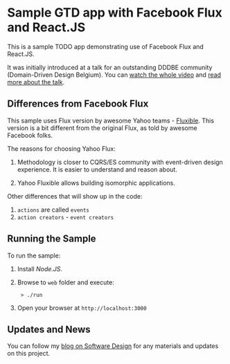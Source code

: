 # Sample GTD app with Facebook Flux and React.JS


This is a sample TODO app demonstrating use of Facebook Flux and
React.JS.

It was initially introduced at a talk for an outstanding DDDBE
community (Domain-Driven Design Belgium). You can
[watch the whole video](http://youtu.be/QSiTtFWuhZE) and
[read more about the talk](http://abdullin.com/talks/2015-01-06-dddbe-facebook-flux-reactjs/).

## Differences from Facebook Flux

This sample uses Flux version by awesome Yahoo teams -
[Fluxible](https://github.com/yahoo/fluxible-app). This version is a
bit different from the original Flux, as told by awesome Facebook
folks.

The reasons for choosing Yahoo Flux:

1. Methodology is closer to CQRS/ES community with event-driven design
experience. It is easier to understand and reason about.

2. Yahoo Fluxible allows building isomorphic applications.


Other differences that will show up in the code:

1. `actions` are called `events`
2. `action creators` - `event creators`


## Running the Sample

To run the sample:

1. Install _Node.JS_.
2. Browse to `web` folder and execute:

        > ./run

3. Open your browser at `http://localhost:3000`

## Updates and News

You can follow my [blog on Software Design](http://abdullin.com) for
any materials and updates on this project.

